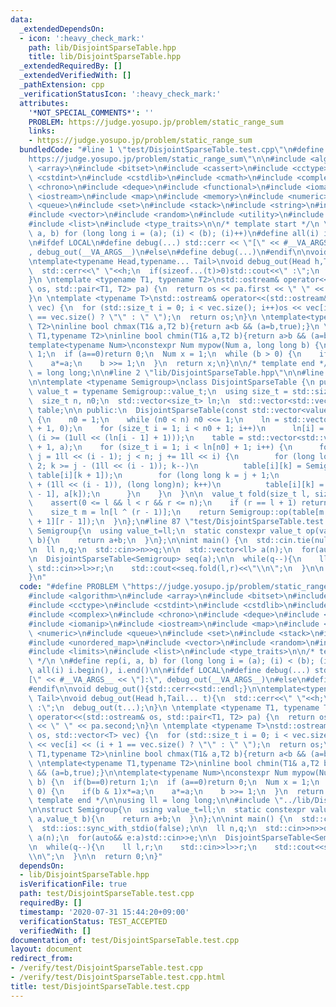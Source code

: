```yaml
---
data:
  _extendedDependsOn:
  - icon: ':heavy_check_mark:'
    path: lib/DisjointSparseTable.hpp
    title: lib/DisjointSparseTable.hpp
  _extendedRequiredBy: []
  _extendedVerifiedWith: []
  _pathExtension: cpp
  _verificationStatusIcon: ':heavy_check_mark:'
  attributes:
    '*NOT_SPECIAL_COMMENTS*': ''
    PROBLEM: https://judge.yosupo.jp/problem/static_range_sum
    links:
    - https://judge.yosupo.jp/problem/static_range_sum
  bundledCode: "#line 1 \"test/DisjointSparseTable.test.cpp\"\n#define PROBLEM \"\
    https://judge.yosupo.jp/problem/static_range_sum\"\n\n#include <algorithm>\n#include\
    \ <array>\n#include <bitset>\n#include <cassert>\n#include <cctype>\n#include\
    \ <cstdint>\n#include <cstdlib>\n#include <cmath>\n#include <complex>\n#include\
    \ <chrono>\n#include <deque>\n#include <functional>\n#include <iomanip>\n#include\
    \ <iostream>\n#include <map>\n#include <memory>\n#include <numeric>\n#include\
    \ <queue>\n#include <set>\n#include <stack>\n#include <string>\n#include <unordered_map>\n\
    #include <vector>\n#include <random>\n#include <utility>\n#include <limits>\n\
    #include <list>\n#include <type_traits>\n\n/* template start */\n \n#define rep(i,\
    \ a, b) for (long long i = (a); (i) < (b); (i)++)\n#define all(i) i.begin(), i.end()\n\
    \n#ifdef LOCAL\n#define debug(...) std::cerr << \"[\" << #__VA_ARGS__ << \"]:\"\
    , debug_out(__VA_ARGS__)\n#else\n#define debug(...)\n#endif\n\nvoid debug_out(){std::cerr<<std::endl;}\n\
    \ntemplate<typename Head,typename... Tail>\nvoid debug_out(Head h,Tail... t){\n\
    \  std::cerr<<\" \"<<h;\n  if(sizeof...(t)>0)std::cout<<\" :\";\n  debug_out(t...);\n\
    }\n \ntemplate <typename T1, typename T2>\nstd::ostream& operator<<(std::ostream&\
    \ os, std::pair<T1, T2> pa) {\n  return os << pa.first << \" \" << pa.second;\n\
    }\n \ntemplate <typename T>\nstd::ostream& operator<<(std::ostream& os, std::vector<T>\
    \ vec) {\n  for (std::size_t i = 0; i < vec.size(); i++)os << vec[i] << (i + 1\
    \ == vec.size() ? \"\" : \" \");\n  return os;\n}\n \ntemplate<typename T1,typename\
    \ T2>\ninline bool chmax(T1& a,T2 b){return a<b && (a=b,true);}\n \ntemplate<typename\
    \ T1,typename T2>\ninline bool chmin(T1& a,T2 b){return a>b && (a=b,true);}\n\n\
    template<typename Num>\nconstexpr Num mypow(Num a, long long b) {\n  if(b==0)return\
    \ 1;\n  if (a==0)return 0;\n  Num x = 1;\n  while (b > 0) {\n    if(b & 1)x*=a;\n\
    \    a*=a;\n    b >>= 1;\n  }\n  return x;\n}\n\n/* template end */\n\nusing ll\
    \ = long long;\n\n#line 2 \"lib/DisjointSparseTable.hpp\"\n\n#line 5 \"lib/DisjointSparseTable.hpp\"\
    \n\ntemplate <typename Semigroup>\nclass DisjointSparseTable {\n public:\n  using\
    \ value_t = typename Semigroup::value_t;\n  using size_t = std::size_t;\n\n private:\n\
    \  size_t n, n0;\n  std::vector<size_t> ln;\n  std::vector<std::vector<value_t>>\
    \ table;\n\n public:\n  DisjointSparseTable(const std::vector<value_t>& a) : n(a.size())\
    \ {\n    n0 = 1;\n    while (n0 < n) n0 <<= 1;\n    ln = std::vector<size_t>(n0\
    \ + 1, 0);\n    for (size_t i = 1; i < n0 + 1; i++)\n      ln[i] = ln[i - 1] +\
    \ (i >= (1ull << (ln[i - 1] + 1)));\n    table = std::vector<std::vector<value_t>>(ln[n0]\
    \ + 1, a);\n    for (size_t i = 1; i < ln[n0] + 1; i++) {\n      for (long long\
    \ j = 1ll << (i - 1); j < n; j += 1ll << i) {\n        for (long long k = j -\
    \ 2; k >= j - (1ll << (i - 1)); k--)\n          table[i][k] = Semigroup::op(a[k],\
    \ table[i][k + 1]);\n        for (long long k = j + 1;\n             k < std::min(j\
    \ + (1ll << (i - 1)), (long long)n); k++)\n          table[i][k] = Semigroup::op(table[i][k\
    \ - 1], a[k]);\n      }\n    }\n  }\n\n  value_t fold(size_t l, size_t r) {\n\
    \    assert(0 <= l && l < r && r <= n);\n    if (r == l + 1) return table[0][l];\n\
    \    size_t m = ln[l ^ (r - 1)];\n    return Semigroup::op(table[m + 1][l], table[m\
    \ + 1][r - 1]);\n  }\n};\n#line 87 \"test/DisjointSparseTable.test.cpp\"\n\nstruct\
    \ Semigroup{\n  using value_t=ll;\n  static constexpr value_t op(value_t a,value_t\
    \ b){\n    return a+b;\n  }\n};\n\nint main() {\n  std::cin.tie(nullptr);\n  std::ios::sync_with_stdio(false);\n\
    \n  ll n,q;\n  std::cin>>n>>q;\n\n  std::vector<ll> a(n);\n  for(auto&& e:a)std::cin>>e;\n\
    \n  DisjointSparseTable<Semigroup> seq(a);\n\n  while(q--){\n    ll l,r;\n   \
    \ std::cin>>l>>r;\n    std::cout<<seq.fold(l,r)<<\"\\n\";\n  }\n\n  return 0;\n\
    }\n"
  code: "#define PROBLEM \"https://judge.yosupo.jp/problem/static_range_sum\"\n\n\
    #include <algorithm>\n#include <array>\n#include <bitset>\n#include <cassert>\n\
    #include <cctype>\n#include <cstdint>\n#include <cstdlib>\n#include <cmath>\n\
    #include <complex>\n#include <chrono>\n#include <deque>\n#include <functional>\n\
    #include <iomanip>\n#include <iostream>\n#include <map>\n#include <memory>\n#include\
    \ <numeric>\n#include <queue>\n#include <set>\n#include <stack>\n#include <string>\n\
    #include <unordered_map>\n#include <vector>\n#include <random>\n#include <utility>\n\
    #include <limits>\n#include <list>\n#include <type_traits>\n\n/* template start\
    \ */\n \n#define rep(i, a, b) for (long long i = (a); (i) < (b); (i)++)\n#define\
    \ all(i) i.begin(), i.end()\n\n#ifdef LOCAL\n#define debug(...) std::cerr << \"\
    [\" << #__VA_ARGS__ << \"]:\", debug_out(__VA_ARGS__)\n#else\n#define debug(...)\n\
    #endif\n\nvoid debug_out(){std::cerr<<std::endl;}\n\ntemplate<typename Head,typename...\
    \ Tail>\nvoid debug_out(Head h,Tail... t){\n  std::cerr<<\" \"<<h;\n  if(sizeof...(t)>0)std::cout<<\"\
    \ :\";\n  debug_out(t...);\n}\n \ntemplate <typename T1, typename T2>\nstd::ostream&\
    \ operator<<(std::ostream& os, std::pair<T1, T2> pa) {\n  return os << pa.first\
    \ << \" \" << pa.second;\n}\n \ntemplate <typename T>\nstd::ostream& operator<<(std::ostream&\
    \ os, std::vector<T> vec) {\n  for (std::size_t i = 0; i < vec.size(); i++)os\
    \ << vec[i] << (i + 1 == vec.size() ? \"\" : \" \");\n  return os;\n}\n \ntemplate<typename\
    \ T1,typename T2>\ninline bool chmax(T1& a,T2 b){return a<b && (a=b,true);}\n\
    \ \ntemplate<typename T1,typename T2>\ninline bool chmin(T1& a,T2 b){return a>b\
    \ && (a=b,true);}\n\ntemplate<typename Num>\nconstexpr Num mypow(Num a, long long\
    \ b) {\n  if(b==0)return 1;\n  if (a==0)return 0;\n  Num x = 1;\n  while (b >\
    \ 0) {\n    if(b & 1)x*=a;\n    a*=a;\n    b >>= 1;\n  }\n  return x;\n}\n\n/*\
    \ template end */\n\nusing ll = long long;\n\n#include \"../lib/DisjointSparseTable.hpp\"\
    \n\nstruct Semigroup{\n  using value_t=ll;\n  static constexpr value_t op(value_t\
    \ a,value_t b){\n    return a+b;\n  }\n};\n\nint main() {\n  std::cin.tie(nullptr);\n\
    \  std::ios::sync_with_stdio(false);\n\n  ll n,q;\n  std::cin>>n>>q;\n\n  std::vector<ll>\
    \ a(n);\n  for(auto&& e:a)std::cin>>e;\n\n  DisjointSparseTable<Semigroup> seq(a);\n\
    \n  while(q--){\n    ll l,r;\n    std::cin>>l>>r;\n    std::cout<<seq.fold(l,r)<<\"\
    \\n\";\n  }\n\n  return 0;\n}"
  dependsOn:
  - lib/DisjointSparseTable.hpp
  isVerificationFile: true
  path: test/DisjointSparseTable.test.cpp
  requiredBy: []
  timestamp: '2020-07-31 15:44:20+09:00'
  verificationStatus: TEST_ACCEPTED
  verifiedWith: []
documentation_of: test/DisjointSparseTable.test.cpp
layout: document
redirect_from:
- /verify/test/DisjointSparseTable.test.cpp
- /verify/test/DisjointSparseTable.test.cpp.html
title: test/DisjointSparseTable.test.cpp
---
```

